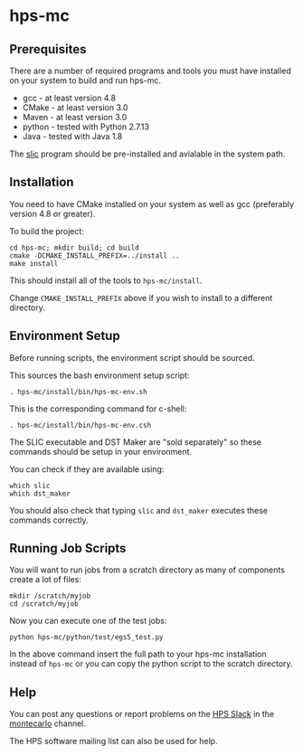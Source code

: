 # hps-mc

## Prerequisites

There are a number of required programs and tools you must have installed on your system to build and run hps-mc.

- gcc - at least version 4.8
- CMake - at least version 3.0
- Maven - at least version 3.0
- python - tested with Python 2.7.13
- Java - tested with Java 1.8

The [slic](https://github.com/slaclab/slic) program should be pre-installed and avialable in the system path.

## Installation

You need to have CMake installed on your system as well as gcc (preferably version 4.8 or greater).

To build the project:

```
cd hps-mc; mkdir build; cd build
cmake -DCMAKE_INSTALL_PREFIX=../install ..
make install
```

This should install all of the tools to `hps-mc/install`.  

Change `CMAKE_INSTALL_PREFIX` above if you wish to install to a different directory.

## Environment Setup

Before running scripts, the environment script should be sourced.

This sources the bash environment setup script:

```
. hps-mc/install/bin/hps-mc-env.sh
```

This is the corresponding command for c-shell:

```
. hps-mc/install/bin/hps-mc-env.csh
```

The SLIC executable and DST Maker are "sold separately" so these commands should be setup in your environment.

You can check if they are available using:

```
which slic
which dst_maker
```

You should also check that typing `slic` and `dst_maker` executes these commands correctly.

## Running Job Scripts

You will want to run jobs from a scratch directory as many of components create a lot of files:

```
mkdir /scratch/myjob
cd /scratch/myjob
```

Now you can execute one of the test jobs:

```
python hps-mc/python/test/egs5_test.py
```

In the above command insert the full path to your hps-mc installation instead of `hps-mc` or you can copy the python script to the scratch directory.

## Help

You can post any questions or report problems on the [HPS Slack](https://heavyphotonsearch.slack.com/) in the [montecarlo](https://heavyphotonsearch.slack.com/messages/C47LLBP5F) channel.

The HPS software mailing list can also be used for help.
